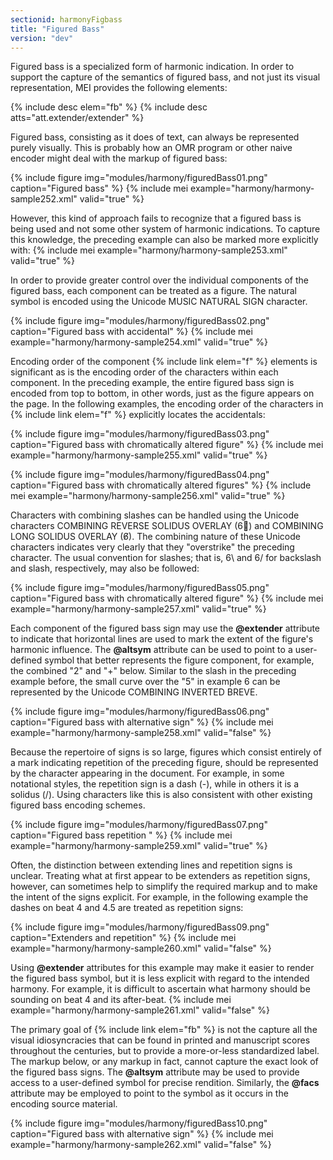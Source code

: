 ```yaml
---
sectionid: harmonyFigbass
title: "Figured Bass"
version: "dev"
---
```


Figured bass is a specialized form of harmonic indication. In order to support the capture of the semantics of figured bass, and not just its visual representation, MEI provides the following elements:

  
{% include desc elem="fb" %} 
{% include desc atts="att.extender/extender" %} 
 

Figured bass, consisting as it does of text, can always be represented purely visually. This is probably how an OMR program or other naive encoder might deal with the markup of figured bass:

{% include figure img="modules/harmony/figuredBass01.png" caption="Figured bass" %}
{% include mei example="harmony/harmony-sample252.xml" valid="true" %}
    
However, this kind of approach fails to recognize that a figured bass is being used and not some other system of harmonic indications. To capture this knowledge, the preceding example can also be marked more explicitly with:
{% include mei example="harmony/harmony-sample253.xml" valid="true" %}
    
In order to provide greater control over the individual components of the figured bass, each component can be treated as a figure. The natural symbol is encoded using the Unicode MUSIC NATURAL SIGN character.

{% include figure img="modules/harmony/figuredBass02.png" caption="Figured bass with accidental" %}
{% include mei example="harmony/harmony-sample254.xml" valid="true" %}
    
Encoding order of the component {% include link elem="f" %} elements is significant as is the encoding order of the characters within each component. In the preceding example, the entire figured bass sign is encoded from top to bottom, in other words, just as the figure appears on the page. In the following examples, the encoding order of the characters in {% include link elem="f" %} explicitly locates the accidentals:

{% include figure img="modules/harmony/figuredBass03.png" caption="Figured bass with chromatically altered figure" %}
{% include mei example="harmony/harmony-sample255.xml" valid="true" %}
    
{% include figure img="modules/harmony/figuredBass04.png" caption="Figured bass with chromatically altered figures" %}
{% include mei example="harmony/harmony-sample256.xml" valid="true" %}
    
Characters with combining slashes can be handled using the Unicode characters COMBINING REVERSE SOLIDUS OVERLAY (6⃥) and COMBINING LONG SOLIDUS OVERLAY (6̸). The combining nature of these Unicode characters indicates very clearly that they "overstrike" the preceding character. The usual convention for slashes; that is, 6\ and 6/ for backslash and slash, respectively, may also be followed:

{% include figure img="modules/harmony/figuredBass05.png" caption="Figured bass with chromatically altered figure" %}
{% include mei example="harmony/harmony-sample257.xml" valid="true" %}
    
Each component of the figured bass sign may use the **@extender** attribute to indicate that horizontal lines are used to mark the extent of the figure's harmonic influence. The **@altsym** attribute can be used to point to a user-defined symbol that better represents the figure component, for example, the combined "2" and "+" below. Similar to the slash in the preceding example before, the small curve over the "5" in example 6 can be represented by the Unicode COMBINING INVERTED BREVE.

{% include figure img="modules/harmony/figuredBass06.png" caption="Figured bass with alternative sign" %}
{% include mei example="harmony/harmony-sample258.xml" valid="false" %}
    
Because the repertoire of signs is so large, figures which consist entirely of a mark indicating repetition of the preceding figure, should be represented by the character appearing in the document. For example, in some notational styles, the repetition sign is a dash (-), while in others it is a solidus (/). Using characters like this is also consistent with other existing figured bass encoding schemes.

{% include figure img="modules/harmony/figuredBass07.png" caption="Figured bass repetition " %}
{% include mei example="harmony/harmony-sample259.xml" valid="true" %}
    
Often, the distinction between extending lines and repetition signs is unclear. Treating what at first appear to be extenders as repetition signs, however, can sometimes help to simplify the required markup and to make the intent of the signs explicit. For example, in the following example the dashes on beat 4 and 4.5 are treated as repetition signs:

{% include figure img="modules/harmony/figuredBass09.png" caption="Extenders and repetition" %}
{% include mei example="harmony/harmony-sample260.xml" valid="false" %}
    
Using **@extender** attributes for this example may make it easier to render the figured bass symbol, but it is less explicit with regard to the intended harmony. For example, it is difficult to ascertain what harmony should be sounding on beat 4 and its after-beat.
{% include mei example="harmony/harmony-sample261.xml" valid="false" %}
    
The primary goal of {% include link elem="fb" %} is not the capture all the visual idiosyncracies that can be found in printed and manuscript scores throughout the centuries, but to provide a more-or-less standardized label. The markup below, or any markup in fact, cannot capture the exact look of the figured bass signs. The **@altsym** attribute may be used to provide access to a user-defined symbol for precise rendition. Similarly, the **@facs** attribute may be employed to point to the symbol as it occurs in the encoding source material.

{% include figure img="modules/harmony/figuredBass10.png" caption="Figured bass with alternative sign" %}
{% include mei example="harmony/harmony-sample262.xml" valid="false" %}
    